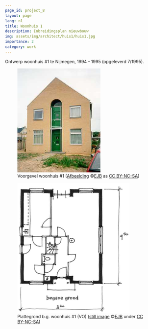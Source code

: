 ```yaml
---
page_id: project_8
layout: page
lang: nl
title: Woonhuis 1
description: Inbreidingsplan nieuwbouw
img: assets/img/architect/huis1/huis1.jpg
importance: 2
category: work
---
```


Ontwerp woonhuis #1 te Nijmegen, 1994 - 1995 (opgeleverd 7/1995).

<div class="w3-row">
<div class="w3-col s12 m6">
<figure><img src='/assets/img/architect/huis1/huis1.jpg' alt='Voorgevel woonhuis #1' class='w3-image'>
<figcaption class="kleiner">Voorgevel woonhuis #1 (<a prefix="dct: https://purl.org/dc/terms/" href="https://purl.org/dc/dcmitype/Image" property="dct:title" rel="dct:type">Afbeelding</a> &copy;<a prefix="cc: https://creativecommons.org/ns#" href="https://www.ebroerse.nl" property="cc:attributionName" rel="cc:attributionURL">EJB</a> as <a rel="license" href="https://creativecommons.org/licenses/by-nc-sa/4.0/">CC BY-NC-SA</a>)</figcaption>
</figure>
</div>
<div class="w3-col s12 m6">
<figure><img src='/assets/img/architect/huis1/huis1_plattegrond_bg.png' alt='Plattegrond b.g. VO' class='w3-image' >
<figcaption class="kleiner">Plattegrond b.g. woonhuis #1 (VO) (<a prefix="dct: https://purl.org/dc/terms/" href="https://purl.org/dc/dcmitype/Image" property="dct:title" rel="dct:type">still image</a> &copy;<a prefix="cc: https://creativecommons.org/ns#" href="https://www.ebroerse.nl" property="cc:attributionName" rel="cc:attributionURL">EJB</a> under <a rel="license" href="http://creativecommons.org/licenses/by-nc-sa/4.0/">CC BY-NC-SA</a>)</figcaption></figure>
</div>
</div>
